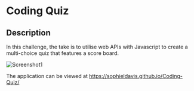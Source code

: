 # Coding Quiz

## Description
In this challenge, the take is to utilise web APIs with Javascript to create a multi-choice quiz that features a score board.

![Screenshot1](https://user-images.githubusercontent.com/117310251/212966633-77ea9337-01c4-4eff-b525-79fdd8707d56.png)


The application can be viewed at https://sophieldavis.github.io/Coding-Quiz/
